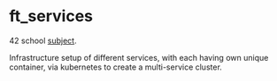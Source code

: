 # ft_services

42 school [subject](https://cdn.intra.42.fr/pdf/pdf/53690/en.subject.pdf).

 Infrastructure setup of different services, with each having own unique container, via kubernetes to create a multi-service cluster.
